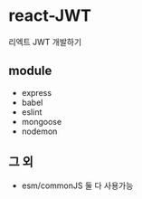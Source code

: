 # react-JWT
리엑트 JWT 개발하기

## module
- express
- babel
- eslint
- mongoose
- nodemon

## 그 외
- esm/commonJS 둘 다 사용가능
